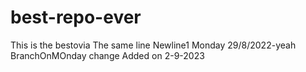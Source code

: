 # best-repo-ever
This is the bestovia
The same line
Newline1
Monday 29/8/2022-yeah
BranchOnMOnday change
Added on 2-9-2023
